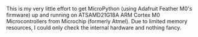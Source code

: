 This is my very little effort to get MicroPython (using Adafruit Feather M0's firmware) up and running on ATSAMD21G18A ARM Cortex M0 Microcontrollers from Microchip (formerly Atmel). Due to limited memory resources, I could only check the internal hardware and nothing fancy.   
